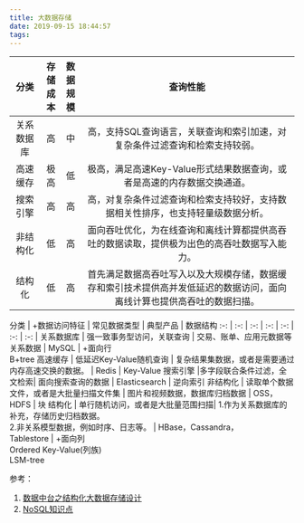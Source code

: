 ```yaml
---
title: 大数据存储
date: 2019-09-15 18:44:57
tags:
---
```


<p></p>
<!-- more -->

 分类	| 存<br>储<br>成<br>本 | 数<br>据<br>规<br>模	 | 	  查询性能	 |  
 :-:    | :-:     | :-:      | :-:           | 
 关系数据库	| 高	 | 中 |  高，支持SQL查询语言，关联查询和索引加速，对复杂条件过滤查询和检索支持较弱。
 高速缓存 | 极高	 | 低 | 	 极高，满足高速Key-Value形式结果数据查询，或者是高速的内存数据交换通道。  
 搜索引擎	|高	 | 高	 | 高，对复杂条件过滤查询和检索支持较好，支持数据相关性排序，也支持轻量级数据分析。	  
 非结构化	| 低	| 高	 |  面向吞吐优化，为在线查询和离线计算都提供高吞吐的数据读取，提供极为出色的高吞吐数据写入能力。
 结构化	| 低	| 高	 | 首先满足数据高吞吐写入以及大规模存储，数据缓存和索引技术提供高并发低延迟的数据访问，面向离线计算也提供高吞吐的数据扫描。	 


 分类	|  +数据访问特征	 |  常见数据类型	 | 典型产品 |  数据结构
 :-:    | :-:     | :-:      | :-:           | :-:       | :-:           | :-:     | 
 关系数据库	| 强一致事务型访问，关联查询	 | 交易、账单、应用元数据等关系数据	 | MySQL  | +面向行 <br> B+tree
 高速缓存 | 低延迟Key-Value随机查询	 | 复杂结果集数据，或者是需要通过内存高速交换的数据。	 | Redis | Key-Value
 搜索引擎	|多字段联合条件过滤，全文检索| 面向搜索查询的数据	 |  Elasticsearch | 逆向索引
 非结构化	| 读取单个数据文件，或者是大批量扫描文件集	 | 图片和视频数据，数据库归档数据	 | OSS，HDFS | 块 
 结构化	| 单行随机访问，或者是大批量范围扫描| 1.作为关系数据库的补充，存储历史归档数据。<br>2.非关系模型数据，例如时序、日志等。	 | HBase，Cassandra，<br>Tablestore | +面向列<br>Ordered Key-Value(列族)<br> LSM-tree



 参考：

 1. [数据中台之结构化大数据存储设计](https://yq.aliyun.com/articles/715254?spm=a2c4e.11155435.0.0.2eba5b6e3DhL3A)
 2. [NoSQL知识点](../../../../2018/07/19/NoSQL/)